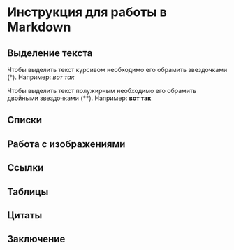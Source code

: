 # Инструкция для работы в Markdown

## Выделение текста
Чтобы выделить текст курсивом необходимо его обрамить звездочками (*). Например: *вот так*

Чтобы выделить текст полужирным необходимо его обрамить двойными звездочками (**). Например: **вот так**

## Списки

## Работа с изображениями

## Ссылки

## Таблицы

## Цитаты

## Заключение